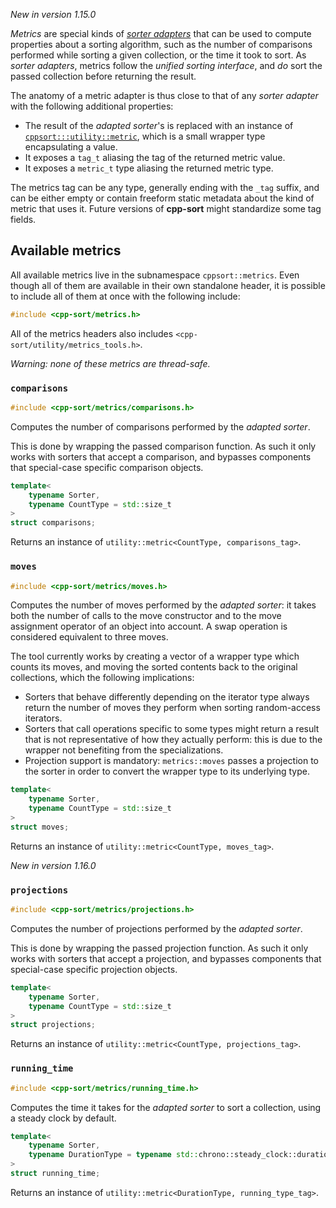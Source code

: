 *New in version 1.15.0*

*Metrics* are special kinds of [*sorter adapters*][sorter-adapters] that can be used to compute properties about a sorting algorithm, such as the number of comparisons performed while sorting a given collection, or the time it took to sort. As *sorter adapters*, metrics follow the *unified sorting interface*, and *do* sort the passed collection before returning the result.

The anatomy of a metric adapter is thus close to that of any *sorter adapter* with the following additional properties:
* The result of the *adapted sorter*'s is replaced with an instance of [`cppsort:::utility::metric`][utility-metrics-tools], which is a small wrapper type encapsulating a value.
* It exposes a `tag_t` aliasing the tag of the returned metric value.
* It exposes a `metric_t` type aliasing the returned metric type.

The metrics tag can be any type, generally ending with the `_tag` suffix, and can be either empty or contain freeform static metadata about the kind of metric that uses it. Future versions of **cpp-sort** might standardize some tag fields.

## Available metrics

All available metrics live in the subnamespace `cppsort::metrics`. Even though all of them are available in their own standalone header, it is possible to include all of them at once with the following include:

```cpp
#include <cpp-sort/metrics.h>
```

All of the metrics headers also includes `<cpp-sort/utility/metrics_tools.h>`.

*Warning: none of these metrics are thread-safe.*

### `comparisons`

```cpp
#include <cpp-sort/metrics/comparisons.h>
```

Computes the number of comparisons performed by the *adapted sorter*.

This is done by wrapping the passed comparison function. As such it only works with sorters that accept a comparison, and bypasses components that special-case specific comparison objects.

```cpp
template<
    typename Sorter,
    typename CountType = std::size_t
>
struct comparisons;
```

Returns an instance of `utility::metric<CountType, comparisons_tag>`.

### `moves`

```cpp
#include <cpp-sort/metrics/moves.h>
```

Computes the number of moves performed by the *adapted sorter*: it takes both the number of calls to the move constructor and to the move assignment operator of an object into account. A swap operation is considered equivalent to three moves.

The tool currently works by creating a vector of a wrapper type which counts its moves, and moving the sorted contents back to the original collections, which the following implications:
* Sorters that behave differently depending on the iterator type always return the number of moves they perform when sorting random-access iterators.
* Sorters that call operations specific to some types might return a result that is not representative of how they actually perform: this is due to the wrapper not benefiting from the specializations.
* Projection support is mandatory: `metrics::moves` passes a projection to the sorter in order to convert the wrapper type to its underlying type.

```cpp
template<
    typename Sorter,
    typename CountType = std::size_t
>
struct moves;
```

Returns an instance of `utility::metric<CountType, moves_tag>`.

*New in version 1.16.0*

### `projections`

```cpp
#include <cpp-sort/metrics/projections.h>
```

Computes the number of projections performed by the *adapted sorter*.

This is done by wrapping the passed projection function. As such it only works with sorters that accept a projection, and bypasses components that special-case specific projection objects.

```cpp
template<
    typename Sorter,
    typename CountType = std::size_t
>
struct projections;
```

Returns an instance of `utility::metric<CountType, projections_tag>`.

### `running_time`

```cpp
#include <cpp-sort/metrics/running_time.h>
```

Computes the time it takes for the *adapted sorter* to sort a collection, using a steady clock by default.

```cpp
template<
    typename Sorter,
    typename DurationType = typename std::chrono::steady_clock::duration
>
struct running_time;
```

Returns an instance of `utility::metric<DurationType, running_type_tag>`.


  [sorter-adapters]: Sorter-adapters.md
  [utility-metrics-tools]: Miscellaneous-utilities.md#metrics-tools

